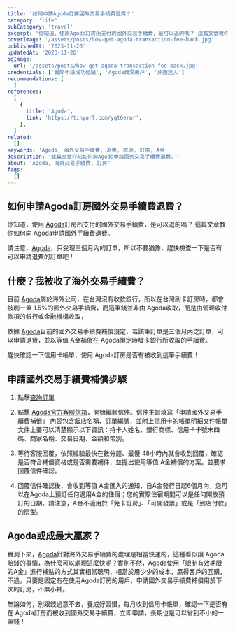 ```yaml
---
title: '如何申請Agoda訂房國外交易手續費退費？'
category: 'life'
subCategory: 'travel'
excerpt: '你知道，使用Agoda訂房所支付的國外交易手續費，是可以退的嗎？ 這篇文章教你如何向Agoda申請國外交易手續費退費。'
coverImage: '/assets/posts/how-get-agoda-transaction-fee-back.jpg'
publishedAt: '2023-11-26'
updatedAt: '2023-11-26'
ogImage:
  url: '/assets/posts/how-get-agoda-transaction-fee-back.jpg'
credentials: ['實際申請成功經驗', 'Agoda資深用戶', '旅遊達人']
recommendations: [
  ]
references:
  [
    {
      title: 'Agoda',
      link: 'https://tinyurl.com/yqt6erwr',
    },
  ]
related:
  []
keywords: 'Agoda, 海外交易手續費, 退費, 旅遊, 訂房, A金'
description: '此篇文章介紹如何向Agoda申請國外交易手續費退費。'
about: 'Agoda, 海外交易手續費, 訂房'
faqs:
  []
---
```


## 如何申請Agoda訂房國外交易手續費退費？

你知道，使用 [Agoda](https://tinyurl.com/yqt6erwr)訂房所支付的國外交易手續費，是可以退的嗎？
這篇文章教你如何向 Agoda申請國外手續費退費。

請注意，[Agoda](https://tinyurl.com/yqt6erwr)，只受理三個月內的訂單，所以不要猶豫，趕快檢查一下是否有可以申請退費的訂單吧！

## 什麼？我被收了海外交易手續費？

目前 [Agoda](https://tinyurl.com/yqt6erwr)屬於海外公司，在台灣沒有收款銀行，所以在台灣刷卡訂房時，都會被刷一筆 1.5%的國外交易手續費，而這筆錢並非由 Agoda收取，而是由管理收付款項的銀行或金融機構收取，

依據 [Agoda](https://tinyurl.com/yqt6erwr)目前的國外交易手續費補償規定，若該筆訂單是三個月內之訂單，可以申請退費，並以等值 A金補償在 Agoda預定時發卡銀行所收取的手續費。

趕快確認一下信用卡帳單，使用 Agoda訂房是否有被收到這筆手續費！

## 申請國外交易手續費補償步驟

1. 點擊[查詢訂單](https://tinyurl.com/yqm3msm6)

2. 點擊 [Agoda官方客服信箱](mailto:TW-SERVICE@agoda.com)，開始編輯信件。信件主旨填寫「申請國外交易手續費補償」
    內容包含飯店名稱、訂單編號，並附上信用卡的帳單明細文件帳單文件上要可以清楚顯示以下資訊：持卡人姓名、銀行商標、信用卡卡號末四碼、商家名稱、交易日期、金額和幣別。

3. 等待客服回覆，依照經驗最快在數分鐘、最慢 48小時內就會收到回覆，確認是否符合補償資格或是否需要補件，並提出使用等值 A金補償的方案。並要求回覆信件確認。

4. 回覆信件確認後，會收到等值 A金匯入的通知，自A金發行日起6個月內，您可以在Agoda上預訂任何適用A金的住宿；您的實際住宿期間可以是任何開放預訂的日期。請注意，A金不適用於「免卡訂房」、「可開發票」或是「到店付款」的房型。

## Agoda或成最大贏家？

實測下來，[Agoda](https://tinyurl.com/yqt6erwr)針對海外交易手續費的處理是相當快速的，這種看似讓 Agoda賠錢的事情，為什麼可以處理這麼快呢？實則不然，Agoda使用「限制有效期限的A金」進行補貼的方式其實相當聰明，相當於用少少的成本，贏得客戶的回購，不過，只要是固定有在使用Agoda訂房的用戶，申請國外交易手續費補償用於下次的訂房，不無小補。

無論如何，別跟錢過意不去，養成好習慣，每月收到信用卡帳單，確認一下是否有在 Agoda訂房而被收到國外交易手續費，立即申請，長期也是可以省到不小的一筆錢！
